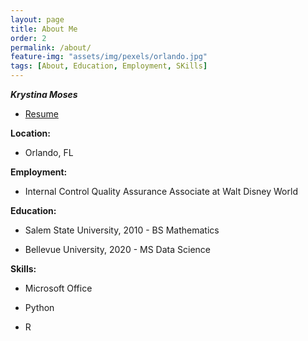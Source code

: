 ```yaml
---
layout: page
title: About Me
order: 2
permalink: /about/
feature-img: "assets/img/pexels/orlando.jpg"
tags: [About, Education, Employment, SKills]
---
```


**_Krystina Moses_**

* [Resume](https://documentcloud.adobe.com/link/track?uri=urn:aaid:scds:US:8bd8f908-8b55-44f5-b318-fe7cf19e2264)

**Location:** 
* Orlando, FL

**Employment:** 
* Internal Control Quality Assurance Associate at Walt Disney World

**Education:** 
* Salem State University, 2010 - BS Mathematics

* Bellevue University, 2020 - MS Data Science

**Skills:**
* Microsoft Office

* Python

* R
